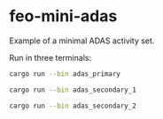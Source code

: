 # feo-mini-adas

Example of a minimal ADAS activity set.

Run in three terminals:

```sh
cargo run --bin adas_primary
```

```sh
cargo run --bin adas_secondary_1
```

```sh
cargo run --bin adas_secondary_2
```
